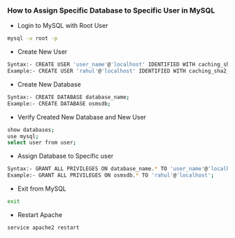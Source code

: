  ### How to Assign Specific Database to Specific User in MySQL

- Login to MySQL with Root User
```sh
mysql -u root -p
```
- Create New User
```sh
Syntax:- CREATE USER 'user_name'@'localhost' IDENTIFIED WITH caching_sha2_password BY 'user_password';
Example:- CREATE USER 'rahul'@'localhost' IDENTIFIED WITH caching_sha2_password BY 'Hello123456#';
```
- Create New Database
```sh
Syntax:- CREATE DATABASE database_name;
Example:- CREATE DATABASE osmsdb;
```
- Verify Created New Database and New User
```sh
show databases;
use mysql;
select user from user;
```
- Assign Database to Specific user
```sh
Syntax:- GRANT ALL PRIVILEGES ON database_name.* TO 'user_name'@'localhost';
Example:- GRANT ALL PRIVILEGES ON osmsdb.* TO 'rahul'@'localhost';
```
- Exit from MySQL
```sh
exit
```
- Restart Apache
```sh
service apache2 restart
```
